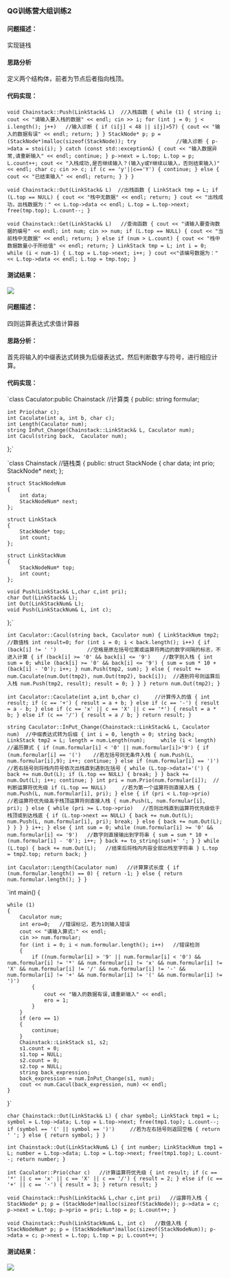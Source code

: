 ### QG训练营大组训练2

#### 问题描述：

实现链栈

#### 思路分析

定义两个结构体，前者为节点后者指向栈顶。

#### 代码实现：

`void Chainstack::Push(LinkStack& L)  //入栈函数
{
	while (1)
	{
		string i;
		cout << "请输入要入栈的数据" << endl;
		cin >> i;
		for (int j = 0; j < i.length(); j++)   //输入诊断
		{
			if (i[j] < 48 || i[j]>57)
			{
				cout << "输入的数据有误" << endl;
				return;
			}
		}
		StackNode* p;
		p = (StackNode*)malloc(sizeof(StackNode));
		try             //输入诊断
		{
			p->data = stoi(i);
		}
		catch (const std::exception&)
		{
			cout << "输入数据异常,请重新输入" << endl;
			continue;
		}
		p->next = L.top;
		L.top = p;
		L.count++;
		cout << "入栈成功,是否继续输入？(输入y或Y继续以输入，否则结束输入)" << endl;
		char c;
		cin >> c;
		if (c == 'y'||c=='Y')
		{
			continue;
		}
		else
		{
			cout << "已结束输入" << endl;
			return;
		}
	}
}`

`void Chainstack::Out(LinkStack& L)  //出栈函数
{
	LinkStack tmp = L;
	if (L.top == NULL)
	{
		cout << "栈中无数据" << endl;
		return;
	}
	cout << "出栈成功，出栈数据为：" << L.top->data << endl;
	L.top = L.top->next;
	free(tmp.top);
	L.count--;
}`

`void Chainstack::Get(LinkStack& L)   //查询函数
{
	cout << "请输入要查询数据的编号" << endl;
	int num;
	cin >> num;
	if (L.top == NULL)
	{
		cout << "当前栈中无数据" << endl;
		return;
	}
	else if (num > L.count)
	{
		cout << "栈中数据数量小于所给值" << endl;
		return;
	}
	LinkStack tmp = L;
	int i = 0;
	while (i < num-1)
	{
		L.top = L.top->next;
		i++;
	}
	cout <<"该编号数据为：" << L.top->data << endl;
	L.top = tmp.top;
}`

#### 测试结果：

![](https://img-blog.csdnimg.cn/4e92fdfefa3d408291a5fbc9e0e85ce0.png?x-oss-process=image/watermark,type_d3F5LXplbmhlaQ,shadow_50,text_Q1NETiBAUmFtb3p6eg==,size_20,color_FFFFFF,t_70,g_se,x_16)





#### 问题描述：

四则运算表达式求值计算器

#### 思路分析：

首先将输入的中缀表达式转换为后缀表达式，然后判断数字与符号，进行相应计算。

#### 代码实现：

`class Caculator:public Chainstack     //计算类
{
public:
	string formular;

	int Prio(char c);
	int Caculate(int a, int b, char c);
	int Length(Caculator num);
	string InPut_Change(Chainstack::LinkStack& L, Caculator num);
	int Cacul(string back,  Caculator num);

};`

`class Chainstack    //链栈类
{
public:
	struct StackNode
	{
		char data;
		int prio;
		StackNode* next;
	};

	struct StackNodeNum
	{
		int data;
		StackNodeNum* next;
	};
	
	struct LinkStack
	{
		StackNode* top;
		int count;
	};
	
	struct LinkStackNum
	{
		StackNodeNum* top;
		int count;
	};
	
	void Push(LinkStack& L,char c,int pri);
	char Out(LinkStack& L);
	int Out(LinkStackNum& L);
	void Push(LinkStackNum& L, int c);

};`

`int Caculator::Cacul(string back, Caculator num)
{
	LinkStackNum tmp2;			//数值栈
	int result=0;
	for (int i = 0; i < back.length(); i++)
	{
		if (back[i] != ' ')          //空格是原左括号位置或运算符两边的数字间隔的标志，不进入计算
		{
			if (back[i] >= '0' && back[i] <= '9')    //数字则入栈
			{
				int sum = 0;
				while (back[i] >= '0' && back[i] <= '9')
				{
					sum = sum * 10 + (back[i] - '0');
					i++;
				}
				num.Push(tmp2, sum);
			}
			else
			{
				result += num.Caculate(num.Out(tmp2), num.Out(tmp2), back[i]);  //遇到符号则运算后入栈
				num.Push(tmp2, result);
				result = 0;
			}
		}
	}
	return num.Out(tmp2);
}`

`int Caculator::Caculate(int a,int b,char c)     //计算传入的值
{
	int result;
	if (c == '+')
	{
		result = a + b;
	}
	else if (c == '-')
	{
		result = a - b;
	}
	else if (c == 'x' || c == 'X' || c == '*')
	{
		result = a * b;
	}
	else if (c == '/')
	{
		result = a / b;
	}
	return result;
}`

`string Caculator::InPut_Change(Chainstack::LinkStack& L, Caculator num)  //中缀表达式转为后缀
{
	int i = 0, length = 0;
	string back;
	LinkStack tmp2 = L;
	length = num.Length(num);    
	while (i < length)      //遍历算式
	{
		if (num.formular[i] < '0' || num.formular[i]>'9')
		{
			if (num.formular[i] == '(')    //若左括号则无条件入栈
			{
				num.Push(L, num.formular[i],9);
				i++;
				continue;
			}
			else if (num.formular[i] == ')')   //若右括号则将栈内符号依次出栈直到遇到左括号
			{
				while (L.top->data!='(')
				{
					back += num.Out(L);
					if (L.top == NULL)
					{
						break;
					}
				}
				back += num.Out(L);
				i++;
				continue;
			}
			int pri = num.Prio(num.formular[i]);  //判断运算符优先级
			if (L.top == NULL)     //若为第一个运算符则直接入栈
			{
				num.Push(L, num.formular[i], pri);
			}
			else
			{
				if (pri < L.top->prio)   //若运算符优先级高于栈顶运算符则直接入栈
				{
					num.Push(L, num.formular[i], pri);
				}
				else
				{
					while (pri >= L.top->prio)   //否则出栈直到运算符优先级低于栈顶或到达栈底
					{
						if (L.top->next == NULL)
						{
							back += num.Out(L);
							num.Push(L, num.formular[i], pri);
							break;
						}
						else
						{
							back += num.Out(L);
						}
					}
				}
			}
			i++;
		}
		else
		{
			int sum = 0;
			while (num.formular[i] >= '0' && num.formular[i] <= '9')   //数字则直接输出到字符串
			{
				sum = sum * 10 + (num.formular[i] - '0');
				i++;
			}
			back += to_string(sum)+' ';
		}
	}
	while (L.top)
	{
		back += num.Out(L);   //结束后将栈内内容全部出栈至字符串
	}
	L.top = tmp2.top;
	return back;
}`

`int Caculator::Length(Caculator num)   //计算算式长度
{
	if (num.formular.length() == 0)
	{
		return -1;
	}
	else
	{
		return num.formular.length();
	}
}`

`int main()
{
    
    while (1)
    {
        Caculator num;
        int ero=0;   //错误标记，若为1则输入错误
        cout << "请输入算式:" << endl;
        cin >> num.formular;
        for (int i = 0; i < num.formular.length(); i++)   //错误检测
        {
            if ((num.formular[i] > '9' || num.formular[i] < '0') && num.formular[i] != '*' && num.formular[i] != 'x' && num.formular[i] != 'X' && num.formular[i] != '/' && num.formular[i] != '-' && num.formular[i] != '+' && num.formular[i] != '(' && num.formular[i] != ')')
            {
                cout << "输入的数据有误,请重新输入" << endl;
                ero = 1;
            }
        }
        if (ero == 1)
        {
            continue;
        }
        Chainstack::LinkStack s1, s2;
        s1.count = 0;
        s1.top = NULL;
        s2.count = 0;
        s2.top = NULL;
        string back_expression;
        back_expression = num.InPut_Change(s1, num);
        cout << num.Cacul(back_expression, num) << endl;
    }

}`

`char Chainstack::Out(LinkStack& L)
{
	char symbol;
	LinkStack tmp1 = L;
	symbol = L.top->data;
	L.top = L.top->next;
	free(tmp1.top);
	L.count--;
	if (symbol == '(' || symbol == ')')		//若为左右括号则返回空格
	{
		return ' ';
	}
	else
	{
		return symbol;
	}
}`

`int Chainstack::Out(LinkStackNum& L)
{
	int number;
	LinkStackNum tmp1 = L;
	number = L.top->data;
	L.top = L.top->next;
	free(tmp1.top);
	L.count--;
	return number;
}`

`int Caculator::Prio(char c)   //计算运算符优先级
{
	int result;
	if (c == '*' || c == 'x' || c == 'X' || c == '/')
	{
		result = 2;
	}
	else if (c == '+' || c == '-')
	{
		result = 3;
	}
	return result;
}`

`void Chainstack::Push(LinkStack& L,char c,int pri)   //运算符入栈
{
	StackNode* p;
	p = (StackNode*)malloc(sizeof(StackNode));
	p->data = c;
	p->next = L.top;
	p->prio = pri;
	L.top = p;
	L.count++;
}`

`void Chainstack::Push(LinkStackNum& L, int c)   //数值入栈
{
	StackNodeNum* p;
	p = (StackNodeNum*)malloc(sizeof(StackNodeNum));
	p->data = c;
	p->next = L.top;
	L.top = p;
	L.count++;
}`

#### 测试结果：

![](https://img-blog.csdnimg.cn/df14250baaff40deb2dbb20f96e14c30.png)